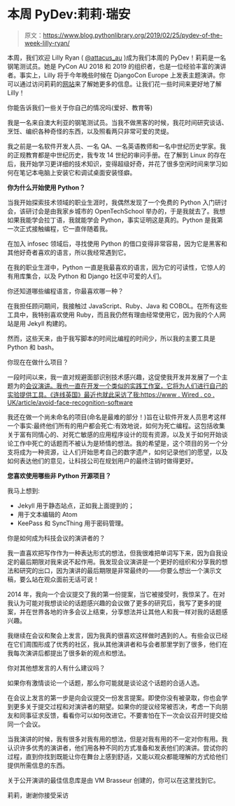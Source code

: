# 本周 PyDev:莉莉·瑞安

> 原文：<https://www.blog.pythonlibrary.org/2019/02/25/pydev-of-the-week-lilly-ryan/>

本周，我们欢迎 Lilly Ryan ( [@attacus_au](http://twitter.com/attacus_au) )成为我们本周的 PyDev！莉莉是一名钢笔测试员。她是 PyCon AU 2018 和 2019 的组织者，也是一位经验丰富的演讲者。事实上，Lilly 将于今年晚些时候在 DjangoCon Europe 上发表主题演讲。你可以通过访问莉莉的[网站](https://www.attacus.net/)来了解她更多的信息。让我们花一些时间来更好地了解 Lilly！

你能告诉我们一些关于你自己的情况吗(爱好、教育等)

我是一名来自澳大利亚的钢笔测试员。当我不做黑客的时候，我花时间研究谈话、烹饪、编织各种奇怪的东西，以及照看两只非常可爱的灵缇。

我之前是一名软件开发人员、一名 QA、一名英语教师和一名中世纪历史学家。我的正规教育都是中世纪历史，我专攻 14 世纪的审问手册。在了解到 Linux 的存在后，我开始学习更详细的技术知识，变得超级好奇，并花了很多空闲时间来学习如何在笔记本电脑上安装它和调试桌面安装怪癖。

**你为什么开始使用 Python？**

当我开始探索技术领域的职业生涯时，我偶然发现了一个免费的 Python 入门研讨会，该研讨会是由我家乡城市的 OpenTechSchool 举办的，于是我就去了。我想如果我能学会拉丁语，我就能学会 Python，事实证明这是真的。Python 是我第一次正式接触编程，它一直伴随着我。

在加入 infosec 领域后，寻找使用 Python 的借口变得非常容易，因为它是黑客和其他好奇者喜欢的语言，所以我经常遇到它。

在我的职业生涯中，Python 一直是我最喜欢的语言，因为它的可读性，它惊人的有用库集合，以及 Python 和 Django 社区中可爱的人们。

你还知道哪些编程语言，你最喜欢哪一种？

在我担任顾问期间，我接触过 JavaScript、Ruby、Java 和 COBOL。在所有这些工具中，我特别喜欢使用 Ruby，而且我仍然有理由经常使用它，因为我的个人网站是用 Jekyll 构建的。

然而，这些天来，由于我写脚本的时间比编程的时间少，所以我的主要工具是 Python 和 bash。

你现在在做什么项目？

一段时间以来，我一直对规避面部识别技术感兴趣，这促使我开发并发展了一个主题为的[会议演讲。我也一直在开发一个类似的实践工作室，它将为人们进行自己的实验提供工具。《连线英国》最近也就此采访了我:https://www . Wired . co . UK/article/avoid-face-recognition-software](https://www.youtube.com/watch?v=LOulCAz4S0M)

我还在做一个尚未命名的项目(命名是最难的部分！)旨在让软件开发人员思考这样一个事实:最终他们所有的用户都会死亡:有效地说，如何为死亡编程。这包括收集关于富有同情心的、对死亡敏感的应用程序设计的现有资源，以及关于如何开始谈论工作中死亡的话题而不被认为是矫情的想法。我的希望是，这个项目的另一个分支将成为一种资源，让人们开始思考自己的数字遗产，如何记录他们的愿望，以及如何表达他们的意见，让科技公司在规划用户的最终注销时做得更好。

**您喜欢使用哪些非 Python 开源项目？**

我马上想到:

*   Jekyll 用于静态站点，正如我上面提到的；
*   用于文本编辑的 Atom
*   KeePass 和 SyncThing 用于密码管理。

你是如何成为科技会议的演讲者的？

我一直喜欢把写作作为一种表达形式的想法，但我很难把单词写下来，因为自我设定的最后期限对我来说不起作用。我发现会议演讲是一个更好的组织和分享我的想法和研究的出口，因为演讲的最后期限是非常最终的——你要么想出一个演示文稿，要么站在观众面前无话可说！

2014 年，我向一个会议提交了我的第一份提案，当它被接受时，我惊呆了。在对我认为可能对我想谈论的话题感兴趣的会议做了更多的研究后，我写了更多的提案，并在世界各地的许多会议上结束，分享想法并让其他人和我一样对我的话题感兴趣。

我继续在会议和聚会上发言，因为我真的很喜欢这样做时遇到的人。有些会议已经在它们周围形成了优秀的社区，我从其他演讲者和与会者那里学到了很多，他们在我每次演讲后都提出了很多新的观点和想法。

你对其他想发言的人有什么建议吗？

如果你有激情谈论一个话题，那么你可能就是谈论这个话题的合适人选。

在会议上发言的第一步是向会议提交一份发言提案。即使你没有被录取，你也会学到更多关于提交过程和对演讲者的期望。如果你的提议经常被否决，考虑一下向朋友和同事征求反馈，看看你可以如何改进它。不要害怕在下一次会议召开时提交给同一个会议。

当我演讲的时候，我有很多对我有用的想法，但是对我有用的不一定对你有用。我认识许多优秀的演讲者，他们用各种不同的方式准备和发表他们的演讲。尝试你的过程，直到你找到既能让你在舞台上感到舒适，又能以观众都能理解的方式给他们提供所需信息的东西。

关于公开演讲的最佳信息库是由 VM Brasseur 创建的，你可以在这里找到它。

莉莉，谢谢你接受采访